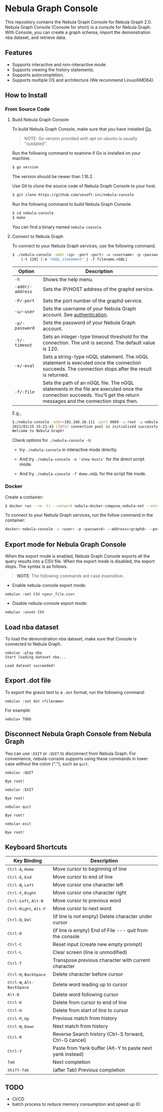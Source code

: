 # Nebula Graph Console

This repository contains the Nebula Graph Console for Nebula Graph 2.0. Nebula Graph Console (Console for short) is a console for Nebula Graph. With Console, you can create a graph schema, import the demonstration nba dataset, and retrieve data.

## Features

- Supports interactive and non-interactive mode.
- Supports viewing the history statements.
- Supports autocompletion.
- Supports multiple OS and architecture (We recommend Linux/AMD64).

## How to Install

### From Source Code

1. Build Nebula Graph Console

    To build Nebula Graph Console, make sure that you have installed [Go](https://golang.org/doc/install).

    > NOTE: Go version provided with apt on ubuntu is usually "outdated".  

    Run the following command to examine if Go is installed on your machine.

    ```bash
    $ go version
    ```

    The version should be newer than 1.16.2.

    Use Git to clone the source code of Nebula Graph Console to your host.

    ```bash
    $ git clone https://github.com/vesoft-inc/nebula-console
    ```

    Run the following command to build Nebula Graph Console.

    ```bash
    $ cd nebula-console
    $ make
    ```
    You can find a binary named `nebula-console`.

2. Connect to Nebula Graph

    To connect to your Nebula Graph services, use the following command.

    ```bash
    $ ./nebula-console -addr <ip> -port <port> -u <username> -p <password>
        [-t 120] [-e "nGQL_statement" | -f filename.nGQL]
    ```

    | Option          | Description                                                                                                                                                                   |
    | ------------    | ----------------------------------------------------------------------------------------------------------------------------------------------------------------------------- |
    | `-h`            | Shows the help menu.                                                                                                                                                          |
    | `-addr/-address`| Sets the IP/HOST address of the graphd service.   
                                                                                 |
    | `-P/-port`      | Sets the port number of the graphd service.                                                                                                                                   |
    | `-u/-user`      | Sets the username of your Nebula Graph account. See [authentication](https://docs.nebula-graph.io/2.0/7.data-security/1.authentication/1.authentication/).                    |
    | `-p/-password`  | Sets the password of your Nebula Graph account.                                                                                                                               |
    | `-t/-timeout`   | Sets an integer-type timeout threshold for the connection. The unit is second. The default value is 120.                                                                      |
    | `-e/-eval`      | Sets a string-type nGQL statement. The nGQL statement is executed once the connection succeeds. The connection stops after the result is returned.                            |
    | `-f/-file`      | Sets the path of an nGQL file. The nGQL statements in the file are executed once the connection succeeds. You'll get the return messages and the connection stops then.       |


    E.g.,
    ```bash
    $./nebula-console -addr=192.168.10.111 -port 9669 -u root -p nebula
    2021/03/15 15:21:43 [INFO] connection pool is initialized successfully
    Welcome to Nebula Graph!
    ```

    Check options for `./nebula-console -h`:

    - try `./nebula-console` in interactive mode directly.

    - And try `./nebula-console -e 'show hosts'` for the direct script mode.

    - And try `./nebula-console -f demo.nGQL` for the script file mode.

### Docker

Create a container:

```bash
$ docker run --rm -ti --network nebula-docker-compose_nebula-net --entrypoint=/bin/sh vesoft/nebula-console:v2-nightly
```

To connect to your Nebula Graph services, run the follow command in the container:

```bash
docker> nebula-console -u <user> -p <password> --address=<graphd> --port=9669
```


## Export mode for Nebula Graph Console

When the export mode is enabled, Nebula Graph Console exports all the query results into a CSV file. When the export mode is disabled, the export stops. The syntax is as follows.

> **NOTE**: The following commands are case insensitive.

* Enable nebula-console export mode:

```nGQL
nebula> :set CSV <your_file.csv>
```

* Disable nebula-console export mode:

```nGQL
nebula> :unset CSV
```

## Load nba dataset

To load the demonstration nba dataset, make sure that Console is connected to Nebula Graph.

```ngql
nebula> :play nba
Start loading dataset nba...

Load dataset succeeded!
```

## Export .dot file

To export the graviz text to a `.dot` format, run the following command:

```ngql
nebula> :set dot <filename>
```

For example:

```ngql
nebula> TODO
```

## Disconnect Nebula Graph Console from Nebula Graph

You can use `:EXIT` or `:QUIT` to disconnect from Nebula Graph. For convenience, nebula-console supports using these commands in lower case without the colon (":"), such as `quit`.

```nGQL
nebula> :QUIT

Bye root!

nebula> :EXIT

Bye root!

nebula> quit

Bye root!

nebula> exit

Bye root!
```

## Keyboard Shortcuts

Key Binding                                     | Description
------------------------------------------------|-----------------------------------------------------------
<kbd>Ctrl-A</kbd>, <kbd>Home</kbd>              | Move cursor to beginning of line
<kbd>Ctrl-E</kbd>, <kbd>End</kbd>               | Move cursor to end of line
<kbd>Ctrl-B</kbd>, <kbd>Left</kbd>              | Move cursor one character left
<kbd>Ctrl-F</kbd>, <kbd>Right</kbd>             | Move cursor one character right
<kbd>Ctrl-Left</kbd>, <kbd>Alt-B</kbd>          | Move cursor to previous word
<kbd>Ctrl-Right</kbd>, <kbd>Alt-F</kbd>         | Move cursor to next word
<kbd>Ctrl-D</kbd>, <kbd>Del</kbd>               | (if line is *not* empty) Delete character under cursor
<kbd>Ctrl-D</kbd>                               | (if line *is* empty) End of File --- quit from the console
<kbd>Ctrl-C</kbd>                               | Reset input (create new empty prompt)
<kbd>Ctrl-L</kbd>                               | Clear screen (line is unmodified)
<kbd>Ctrl-T</kbd>                               | Transpose previous character with current character
<kbd>Ctrl-H</kbd>, <kbd>BackSpace</kbd>         | Delete character before cursor
<kbd>Ctrl-W</kbd>, <kbd>Alt-BackSpace</kbd>     | Delete word leading up to cursor
<kbd>Alt-D</kbd>                                | Delete word following cursor
<kbd>Ctrl-K</kbd>                               | Delete from cursor to end of line
<kbd>Ctrl-U</kbd>                               | Delete from start of line to cursor
<kbd>Ctrl-P</kbd>, <kbd>Up</kbd>                | Previous match from history
<kbd>Ctrl-N</kbd>, <kbd>Down</kbd>              | Next match from history
<kbd>Ctrl-R</kbd>                               | Reverse Search history (Ctrl-S forward, Ctrl-G cancel)
<kbd>Ctrl-Y</kbd>                               | Paste from Yank buffer (Alt-Y to paste next yank instead)
<kbd>Tab</kbd>                                  | Next completion
<kbd>Shift-Tab</kbd>                            | (after Tab) Previous completion

## TODO

- CI/CD
- batch process to reduce memory consumption and speed up IO
